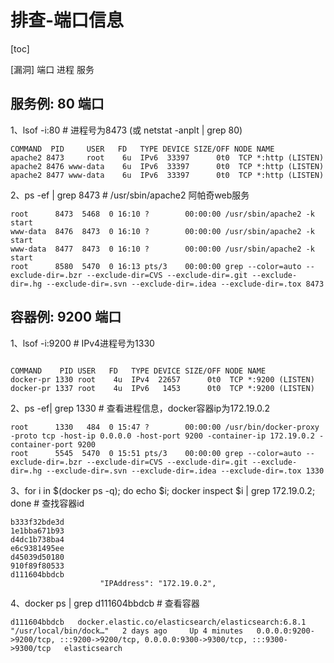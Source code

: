 # 排查-端口信息

[toc]

[漏洞] 端口 进程 服务

## 服务例: 80 端口

1、lsof -i:80 # 进程号为8473 (或 netstat -anplt | grep 80)

```
COMMAND  PID     USER   FD   TYPE DEVICE SIZE/OFF NODE NAME
apache2 8473     root    6u  IPv6  33397      0t0  TCP *:http (LISTEN)
apache2 8476 www-data    6u  IPv6  33397      0t0  TCP *:http (LISTEN)
apache2 8477 www-data    6u  IPv6  33397      0t0  TCP *:http (LISTEN)

```
2、ps -ef | grep 8473 # /usr/sbin/apache2 阿帕奇web服务
```
root      8473  5468  0 16:10 ?        00:00:00 /usr/sbin/apache2 -k start
www-data  8476  8473  0 16:10 ?        00:00:00 /usr/sbin/apache2 -k start
www-data  8477  8473  0 16:10 ?        00:00:00 /usr/sbin/apache2 -k start
root      8580  5470  0 16:13 pts/3    00:00:00 grep --color=auto --exclude-dir=.bzr --exclude-dir=CVS --exclude-dir=.git --exclude-dir=.hg --exclude-dir=.svn --exclude-dir=.idea --exclude-dir=.tox 8473

```



## 容器例: 9200 端口

1、lsof -i:9200 # IPv4进程号为1330
```

COMMAND    PID USER   FD   TYPE DEVICE SIZE/OFF NODE NAME
docker-pr 1330 root    4u  IPv4  22657      0t0  TCP *:9200 (LISTEN)
docker-pr 1337 root    4u  IPv6   1453      0t0  TCP *:9200 (LISTEN)
```
2、ps -ef| grep 1330 # 查看进程信息，docker容器ip为172.19.0.2

```
root      1330   484  0 15:47 ?        00:00:00 /usr/bin/docker-proxy -proto tcp -host-ip 0.0.0.0 -host-port 9200 -container-ip 172.19.0.2 -container-port 9200
root      5545  5470  0 15:51 pts/3    00:00:00 grep --color=auto --exclude-dir=.bzr --exclude-dir=CVS --exclude-dir=.git --exclude-dir=.hg --exclude-dir=.svn --exclude-dir=.idea --exclude-dir=.tox 1330
```
3、for i in $(docker ps -q); do echo $i; docker inspect $i | grep 172.19.0.2; done # 查找容器id

```
b333f32bde3d
1e1bba671b93
d4dc1b738ba4
e6c9381495ee
d45039d50180
910f89f80533
d111604bbdcb
                    "IPAddress": "172.19.0.2",
```
4、docker ps | grep d111604bbdcb # 查看容器

```
d111604bbdcb   docker.elastic.co/elasticsearch/elasticsearch:6.8.1   "/usr/local/bin/dock…"   2 days ago     Up 4 minutes   0.0.0.0:9200->9200/tcp, :::9200->9200/tcp, 0.0.0.0:9300->9300/tcp, :::9300->9300/tcp   elasticsearch
```
